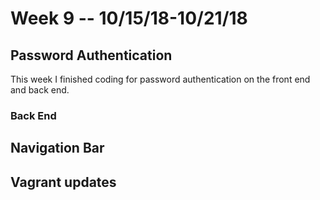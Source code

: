 # Week 9 -- 10/15/18-10/21/18

## Password Authentication
This week I finished coding for password authentication on the front end and back end.

### Back End

## Navigation Bar

## Vagrant updates
